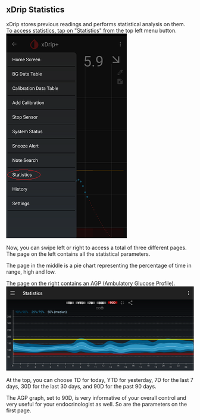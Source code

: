 ## xDrip Statistics  
  
xDrip stores previous readings and performs statistical analysis on them.  
To access statistics, tap on "Statistics" from the top left menu button.  
![](./images/statistics.png)  
  
Now, you can swipe left or right to access a total of three different pages.  
The page on the left contains all the statistical parameters.  
  
The page in the middle is a pie chart representing the percentage of time in range, high and low.  
  
The page on the right contains an AGP (Ambulatory Glucose Profile).  
![](./images/AGP.png)  
  
At the top, you can choose TD for today, YTD for yesterday, 7D for the last 7 days, 30D for the last 30 days, and 90D for the past 90 days.  

The AGP graph, set to 90D, is very informative of your overall control and very useful for your endocrinologist as well.  So are the parameters on the first page.  
